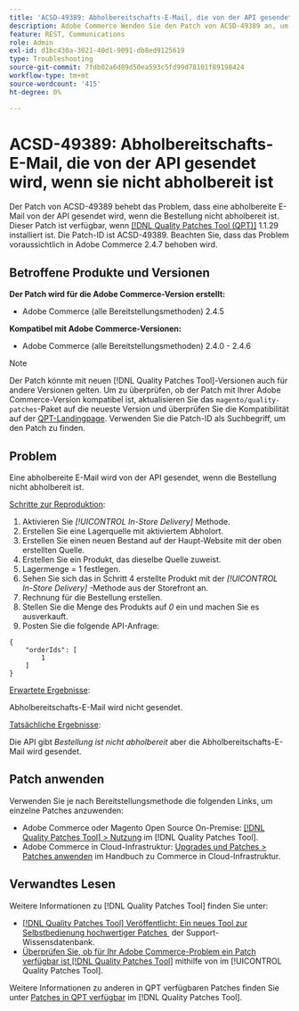 ```yaml
---
title: 'ACSD-49389: Abholbereitschafts-E-Mail, die von der API gesendet wird, wenn sie nicht abholbereit ist'
description: Adobe Commerce Wenden Sie den Patch von ACSD-49389 an, um das Problem zu beheben, dass die API eine E-Mail zur Abholung sendet, wenn die Bestellung nicht zur Abholung bereit ist.
feature: REST, Communications
role: Admin
exl-id: d1bc430a-3021-40d1-9091-db8ed9125619
type: Troubleshooting
source-git-commit: 7fdb02a6d89d50ea593c5fd99d78101f89198424
workflow-type: tm+mt
source-wordcount: '415'
ht-degree: 0%

---
```


# ACSD-49389: Abholbereitschafts-E-Mail, die von der API gesendet wird, wenn sie nicht abholbereit ist

Der Patch von ACSD-49389 behebt das Problem, dass eine abholbereite E-Mail von der API gesendet wird, wenn die Bestellung nicht abholbereit ist. Dieser Patch ist verfügbar, wenn [[!DNL Quality Patches Tool (QPT)]](https://experienceleague.adobe.com/de/docs/commerce-operations/tools/quality-patches-tool/quality-patches-tool-to-self-serve-quality-patches) 1.1.29 installiert ist. Die Patch-ID ist ACSD-49389. Beachten Sie, dass das Problem voraussichtlich in Adobe Commerce 2.4.7 behoben wird.

## Betroffene Produkte und Versionen

**Der Patch wird für die Adobe Commerce-Version erstellt:**

* Adobe Commerce (alle Bereitstellungsmethoden) 2.4.5

**Kompatibel mit Adobe Commerce-Versionen:**

* Adobe Commerce (alle Bereitstellungsmethoden) 2.4.0 - 2.4.6

>[!NOTE]
>
>Der Patch könnte mit neuen [!DNL Quality Patches Tool]-Versionen auch für andere Versionen gelten. Um zu überprüfen, ob der Patch mit Ihrer Adobe Commerce-Version kompatibel ist, aktualisieren Sie das `magento/quality-patches`-Paket auf die neueste Version und überprüfen Sie die Kompatibilität auf der [QPT-Landingpage](https://experienceleague.adobe.com/tools/commerce-quality-patches/index.html?lang=de). Verwenden Sie die Patch-ID als Suchbegriff, um den Patch zu finden.

## Problem

Eine abholbereite E-Mail wird von der API gesendet, wenn die Bestellung nicht abholbereit ist.

<u>Schritte zur Reproduktion</u>:

1. Aktivieren Sie *[!UICONTROL In-Store Delivery]* Methode.
1. Erstellen Sie eine Lagerquelle mit aktiviertem Abholort.
1. Erstellen Sie einen neuen Bestand auf der Haupt-Website mit der oben erstellten Quelle.
1. Erstellen Sie ein Produkt, das dieselbe Quelle zuweist.
1. Lagermenge = 1 festlegen.
1. Sehen Sie sich das in Schritt 4 erstellte Produkt mit der *[!UICONTROL In-Store Delivery]* -Methode aus der Storefront an.
1. Rechnung für die Bestellung erstellen.
1. Stellen Sie die Menge des Produkts auf *0* ein und machen Sie es ausverkauft.
1. Posten Sie die folgende API-Anfrage:

```
{
    "orderIds": [
        1
    ]
}
```

<u>Erwartete Ergebnisse</u>:

Abholbereitschafts-E-Mail wird nicht gesendet.

<u>Tatsächliche Ergebnisse</u>:

Die API gibt *Bestellung ist nicht abholbereit* aber die Abholbereitschafts-E-Mail wird gesendet.

## Patch anwenden

Verwenden Sie je nach Bereitstellungsmethode die folgenden Links, um einzelne Patches anzuwenden:

* Adobe Commerce oder Magento Open Source On-Premise: [[!DNL Quality Patches Tool] > Nutzung](/help/tools/quality-patches-tool/usage.md) im [!DNL Quality Patches Tool].
* Adobe Commerce in Cloud-Infrastruktur: [Upgrades und Patches > Patches anwenden](https://experienceleague.adobe.com/docs/commerce-cloud-service/user-guide/develop/upgrade/apply-patches.html?lang=de) im Handbuch zu Commerce in Cloud-Infrastruktur.

## Verwandtes Lesen

Weitere Informationen zu [!DNL Quality Patches Tool] finden Sie unter:

* [[!DNL Quality Patches Tool] Veröffentlicht: Ein neues Tool zur Selbstbedienung hochwertiger Patches &#x200B;](https://experienceleague.adobe.com/de/docs/commerce-operations/tools/quality-patches-tool/quality-patches-tool-to-self-serve-quality-patches) der Support-Wissensdatenbank.
* [Überprüfen Sie, ob für Ihr Adobe Commerce-Problem ein Patch verfügbar ist [!DNL Quality Patches Tool]](/help/tools/quality-patches-tool/patches-available-in-qpt/check-patch-for-magento-issue-with-magento-quality-patches.md) mithilfe von im [!UICONTROL Quality Patches Tool].


Weitere Informationen zu anderen in QPT verfügbaren Patches finden Sie unter [Patches in QPT verfügbar](https://experienceleague.adobe.com/tools/commerce-quality-patches/index.html?lang=de) im [!DNL Quality Patches Tool].

